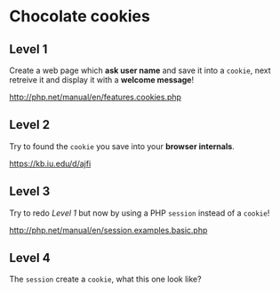# Chocolate cookies

## Level 1

Create a web page which **ask user name** and save it into a `cookie`, next retreive it and display it with a **welcome message**!

http://php.net/manual/en/features.cookies.php

## Level 2

Try to found the `cookie` you save into your **browser internals**.

https://kb.iu.edu/d/ajfi

## Level 3

Try to redo _Level 1_ but now by using a PHP `session` instead of a `cookie`!

http://php.net/manual/en/session.examples.basic.php

## Level 4

The `session` create a `cookie`, what this one look like?
